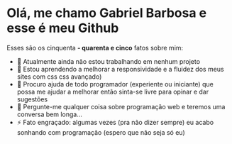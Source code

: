 # Olá, me chamo Gabriel Barbosa e esse é meu Github


Esses são os cinquenta **- quarenta e cinco** fatos sobre mim:

- 🔭 Atualmente ainda não estou trabalhando em nenhum projeto 
- 🌱 Estou aprendendo a melhorar a responsividade e a fluidez dos meus sites com css css avançado) 
- 🤔 Procuro ajuda de todo programador (experiente ou iniciante) que possa me ajudar a melhorar então sinta-se livre para opinar e dar sugestões
- 💬 Pergunte-me qualquer coisa sobre programação web e teremos uma conversa bem longa...
- ⚡ Fato engraçado: algumas vezes (pra não dizer sempre) eu acabo sonhando com programação (espero que não seja só eu)
